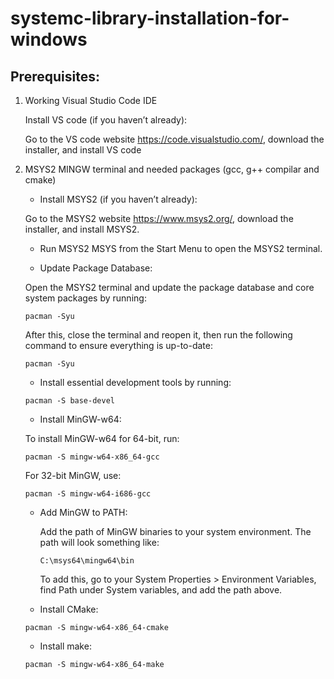 # systemc-library-installation-for-windows

## Prerequisites:

1. Working Visual Studio Code IDE

   Install VS code (if you haven’t already):

   Go to the VS code website https://code.visualstudio.com/, download the installer, and install VS code
   
2. MSYS2 MINGW terminal and needed packages (gcc, g++ compilar and cmake)

   - Install MSYS2 (if you haven’t already):

   Go to the MSYS2 website https://www.msys2.org/, download the installer, and install MSYS2.
   
   - Run MSYS2 MSYS from the Start Menu to open the MSYS2 terminal.

   - Update Package Database:

   Open the MSYS2 terminal and update the package database and core system packages by running:
   ```
   pacman -Syu
   ```
   After this, close the terminal and reopen it, then run the following command to ensure everything is up-to-date:
   ```
   pacman -Syu
   ```
   - Install essential development tools by running:
   ```
   pacman -S base-devel
   ```
   
   - Install MinGW-w64:

   To install MinGW-w64 for 64-bit, run:
   ```
   pacman -S mingw-w64-x86_64-gcc
   ```
   For 32-bit MinGW, use:
   ```
   pacman -S mingw-w64-i686-gcc
   ```
   
   - Add MinGW to PATH:

      Add the path of MinGW binaries to your system environment. The path will look something like:
      ```
      C:\msys64\mingw64\bin
      ```
      To add this, go to your System Properties > Environment Variables, find Path under System variables, and add the path above.

   - Install CMake:
   ```
   pacman -S mingw-w64-x86_64-cmake
   ```
   
   - Install make:
   ```
   pacman -S mingw-w64-x86_64-make
   ```
   
